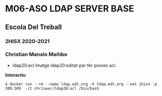 # M06-ASO LDAP SERVER BASE
## Escola Del Treball
### 2HISX 2020-2021
### Christian Manalo Mañibo

- ldap20:acl Imatge ldap20:editat per fer proves acl.

**Interactiu**

`$ docker run --rm --name ldap.edt.org -h ldap.edt.org --net 2hisx -p 389:389  -it chriswar/ldap20:acl /bin/bash `


